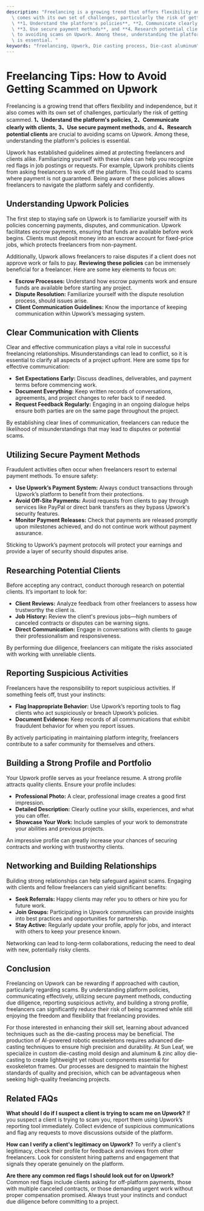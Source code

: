 ```yaml
---
description: "Freelancing is a growing trend that offers flexibility and independence, but it also\
  \ comes with its own set of challenges, particularly the risk of getting scammed.\
  \ **1、Understand the platform's policies**, **2、Communicate clearly with clients**,\
  \ **3、Use secure payment methods**, and **4、Research potential clients** are crucial\
  \ to avoiding scams on Upwork. Among these, understanding the platform's policies\
  \ is essential. "
keywords: "freelancing, Upwork, Die casting process, Die-cast aluminum"
---
```

# Freelancing Tips: How to Avoid Getting Scammed on Upwork

Freelancing is a growing trend that offers flexibility and independence, but it also comes with its own set of challenges, particularly the risk of getting scammed. **1、Understand the platform's policies**, **2、Communicate clearly with clients**, **3、Use secure payment methods**, and **4、Research potential clients** are crucial to avoiding scams on Upwork. Among these, understanding the platform's policies is essential. 

Upwork has established guidelines aimed at protecting freelancers and clients alike. Familiarizing yourself with these rules can help you recognize red flags in job postings or requests. For example, Upwork prohibits clients from asking freelancers to work off the platform. This could lead to scams where payment is not guaranteed. Being aware of these policies allows freelancers to navigate the platform safely and confidently.

## Understanding Upwork Policies

The first step to staying safe on Upwork is to familiarize yourself with its policies concerning payments, disputes, and communication. Upwork facilitates escrow payments, ensuring that funds are available before work begins. Clients must deposit money into an escrow account for fixed-price jobs, which protects freelancers from non-payment.

Additionally, Upwork allows freelancers to raise disputes if a client does not approve work or fails to pay. **Reviewing these policies** can be immensely beneficial for a freelancer. Here are some key elements to focus on:

- **Escrow Processes:** Understand how escrow payments work and ensure funds are available before starting any project.
- **Dispute Resolution:** Familiarize yourself with the dispute resolution process, should issues arise.
- **Client Communication Guidelines:** Know the importance of keeping communication within Upwork’s messaging system.

## Clear Communication with Clients

Clear and effective communication plays a vital role in successful freelancing relationships. Misunderstandings can lead to conflict, so it is essential to clarify all aspects of a project upfront. Here are some tips for effective communication:

- **Set Expectations Early:** Discuss deadlines, deliverables, and payment terms before commencing work.
- **Document Everything:** Keep written records of conversations, agreements, and project changes to refer back to if needed.
- **Request Feedback Regularly:** Engaging in an ongoing dialogue helps ensure both parties are on the same page throughout the project.

By establishing clear lines of communication, freelancers can reduce the likelihood of misunderstandings that may lead to disputes or potential scams.

## Utilizing Secure Payment Methods

Fraudulent activities often occur when freelancers resort to external payment methods. To ensure safety:

- **Use Upwork’s Payment System:** Always conduct transactions through Upwork’s platform to benefit from their protections.
- **Avoid Off-Site Payments:** Avoid requests from clients to pay through services like PayPal or direct bank transfers as they bypass Upwork's security features.
- **Monitor Payment Releases:** Check that payments are released promptly upon milestones achieved, and do not continue work without payment assurance.

Sticking to Upwork’s payment protocols will protect your earnings and provide a layer of security should disputes arise.

## Researching Potential Clients

Before accepting any contract, conduct thorough research on potential clients. It’s important to look for:

- **Client Reviews:** Analyze feedback from other freelancers to assess how trustworthy the client is.
- **Job History:** Review the client's previous jobs—high numbers of canceled contracts or disputes can be warning signs.
- **Direct Communication:** Engage in conversations with clients to gauge their professionalism and responsiveness.

By performing due diligence, freelancers can mitigate the risks associated with working with unreliable clients.

## Reporting Suspicious Activities

Freelancers have the responsibility to report suspicious activities. If something feels off, trust your instincts:

- **Flag Inappropriate Behavior:** Use Upwork’s reporting tools to flag clients who act suspiciously or breach Upwork’s policies.
- **Document Evidence:** Keep records of all communications that exhibit fraudulent behavior for when you report issues.
  
By actively participating in maintaining platform integrity, freelancers contribute to a safer community for themselves and others.

## Building a Strong Profile and Portfolio

Your Upwork profile serves as your freelance resume. A strong profile attracts quality clients. Ensure your profile includes:

- **Professional Photo:** A clear, professional image creates a good first impression.
- **Detailed Description:** Clearly outline your skills, experiences, and what you can offer.
- **Showcase Your Work:** Include samples of your work to demonstrate your abilities and previous projects.

An impressive profile can greatly increase your chances of securing contracts and working with trustworthy clients.

## Networking and Building Relationships

Building strong relationships can help safeguard against scams. Engaging with clients and fellow freelancers can yield significant benefits:

- **Seek Referrals:** Happy clients may refer you to others or hire you for future work.
- **Join Groups:** Participating in Upwork communities can provide insights into best practices and opportunities for partnership.
- **Stay Active:** Regularly update your profile, apply for jobs, and interact with others to keep your presence known.

Networking can lead to long-term collaborations, reducing the need to deal with new, potentially risky clients.

## Conclusion

Freelancing on Upwork can be rewarding if approached with caution, particularly regarding scams. By understanding platform policies, communicating effectively, utilizing secure payment methods, conducting due diligence, reporting suspicious activity, and building a strong profile, freelancers can significantly reduce their risk of being scammed while still enjoying the freedom and flexibility that freelancing provides.

For those interested in enhancing their skill set, learning about advanced techniques such as the die-casting process may be beneficial. The production of AI-powered robotic exoskeletons requires advanced die-casting techniques to ensure high precision and durability. At Sun Leaf, we specialize in custom die-casting mold design and aluminum & zinc alloy die-casting to create lightweight yet robust components essential for exoskeleton frames. Our processes are designed to maintain the highest standards of quality and precision, which can be advantageous when seeking high-quality freelancing projects.

## Related FAQs

**What should I do if I suspect a client is trying to scam me on Upwork?**
If you suspect a client is trying to scam you, report them using Upwork’s reporting tool immediately. Collect evidence of suspicious communications and flag any requests to move discussions outside of the platform.

**How can I verify a client's legitimacy on Upwork?**
To verify a client's legitimacy, check their profile for feedback and reviews from other freelancers. Look for consistent hiring patterns and engagement that signals they operate genuinely on the platform.

**Are there any common red flags I should look out for on Upwork?**
Common red flags include clients asking for off-platform payments, those with multiple canceled contracts, or those demanding urgent work without proper compensation promised. Always trust your instincts and conduct due diligence before committing to a project.
